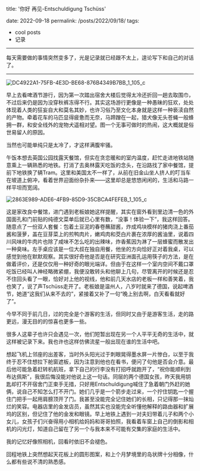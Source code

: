 title: '你好 再见-Entschuldigung Tschüss'

date: 2022-09-18
permalink: /posts/2022/09/18/
tags:
  - cool posts
  - 记录
---

每天需要做的事情突然变多了，光是记录就已经跟不太上，遑论写下和自己的对话了。

---
  ![DC4922A1-75FB-4E3D-BE68-876B4349B7BB_1_105_c](https://github.com/Yulii77/onedive/assets/117946267/6933e9a3-7383-4816-a5a2-9e8d6b71b5b8)


早上去看啤酒节游行，因为第一次踏出宿舍大楼后觉得太冷还折回一趟去取围巾，不过后来仍是因为没穿秋裤冻得不行。其实这场游行更像是一种愚昧的狂欢，处处体现着人类的狂妄自大和莫名其妙，也许习俗乃至文化本身就是这样一种亵渎自然的产物。牵着花车的马匹显得疲惫而无奈，马蹄蹭在一起，猎犬像无头苍蝇一般蜂拥一群，和安全线外的宠物犬遥相对望。图一个无事可做时的热闹，这大概就是俗世易留人的原因。

当然也可能单纯只是太冷了，才这样满腹牢骚。

午饭本想去英国公园找露天餐馆，但实在贪恋暖和的室内温度，赶忙走进地铁站随意乘上一辆熟悉的地铁。打消了去奥林露天吃饭的念头，在沿路找了家中餐馆，提前下地铁换了辆Tram。这里和美国太不一样了，从前在旧金山坐人挤人的叮当车在坡道上俯冲，看着世界迎面纷杂扑来——这里却总是悠悠闲闲的，生活和马路一样平坦而宽阔。

  ![2863E989-ADE6-4FB9-85D9-35CBCA4FEFEB_1_105_c](https://github.com/Yulii77/onedive/assets/117946267/762dbd71-bf05-4e8b-8106-e8b1461f03bd)

这是家改良中餐馆，进门遇到老板娘她这样提醒，其实在窗外看到里边清一色的外国面孔和门前贴的纯德文菜单后就已心里有数，“没事！体验一下”，我这样回答。随意点了一份双人套餐：包着土豆泥的春卷蘸甜酱，炸成鸡块模样的猪肉浇上番茄酱和菠萝，盖在豆芽菜上的煎鸭肉片，嫩鸡肉和茭白片裹在浓厚的酱油里，说着四川风味的牛肉片也除了咸味不怎么吃的出辣味，炸香蕉因为淋了一层蜂蜜而散发出一种臭味。左手桌应该是一位大叔在独自用餐，他坐的方向恰好正对着我桌，可以感觉到他在默默观察。其实很好奇他是否是在研究亚洲面孔运用筷子的方法，是在做着评价，还是仅仅用一种好奇的眼光端详。但由于在这样一个室内空间不戴口罩吃饭已经叫人神经略微紧绷，我便没敢转头和他聊上几句，尽管离开的时候还是忍不住回头看了一眼，恰好对上他的视线，他和前几天水店的老板一样和善笑着，我也笑了，说了声Tschüss走开了。老板娘是温州人，八岁时就来了德国，说起啤酒节，她道“这我们从来不去的”，紧接着又补了一句“晚上别去啊，白天看看就好了”。

今早不同于前几日，过的完全是个游客的生活，但同时又由于是游客生活，走的路更远，漫无目的的惊喜也更多一些。


很多人这辈子也许只会遇见一次，他们短暂出现在另一个人平平无奇的生活中，就这样被记录下来。我也许也这样仿佛流星一般出现在谁的生活中吧。

想起飞机上邻座的出差客，当时外头阳光过于刺眼晃得墨水屏一片惨白，以至于我终于忍不住想拉下舱窗遮板，因为注意到他也在看书，便问了句他是否会介意。最后他可能急着赶转机航班，拿下自己的行李没有打招呼就跑开了，“祝你能顺利到布达佩斯”，我很后悔没能对他说上这一句话。同层的两个德国女孩，昨天我用钥匙却打不开宿舍门正束手无措，只好用Entschuldigung喊住了急着朝门外赶的她俩，说自己不知怎么打不开门。她们几乎是一个箭步走过来，一个拧住钥匙一个握住门把手一起用肩膀顶开了门。我甚至没能完全记住她们的长相，只记得那一抹灿烂的笑容。电器店里的金发店员，虽然其实也没能完全听懂他解释的路由器和扩展坞的区别，但记住了他的金发和眼镜。早上地铁上遇到一对夫妇带着儿子和两个小女儿，女孩子们兴奋得用小相机给妈妈和哥哥拍照，我看着车窗上自己的倒影和相机的闪光灯，知道自己留在了另一个与我本来不可能有交集的家庭的生活中。

我的记忆好像照相机，回看时依旧不会褪色。

回程地铁上突然想起天花板上的圆形图案，和上个月梦境里的岛状牌十分相像，什么都有些说不清的熟悉感。

